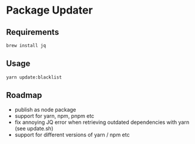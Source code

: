 # Package Updater

## Requirements

`brew install jq`

## Usage

`yarn update:blacklist`

## Roadmap

- publish as node package
- support for yarn, npm, pnpm etc
- fix annoying JQ error when retrieving outdated dependencies with yarn (see update.sh)
- support for different versions of yarn / npm etc
